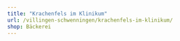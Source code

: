 ```yaml
---
title: "Krachenfels im Klinikum"
url: /villingen-schwenningen/krachenfels-im-klinikum/
shop: Bäckerei
---
```


